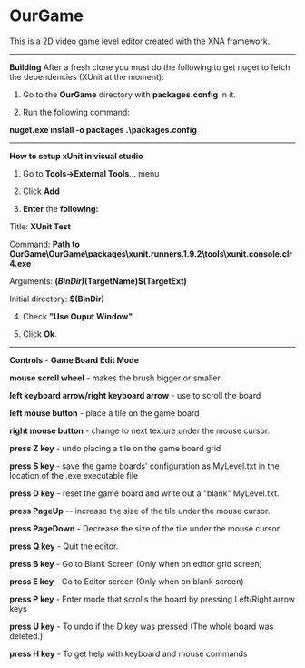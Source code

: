 OurGame
=======

This is a 2D video game level editor created with the XNA framework.

---

**Building**
After a fresh clone you must do the following to get nuget to fetch the dependencies (XUnit at the moment):

1.  Go to the **OurGame** directory with **packages.config** in it.

2.  Run the following command:

**nuget.exe install -o packages .\packages.config**

---
**How to setup xUnit in visual studio**

1.  Go to **Tools->External Tools**... menu

2.  Click **Add**

3. **Enter** the **following:**


Title:  **XUnit Test**

Command:  **Path to OurGame\OurGame\packages\xunit.runners.1.9.2\tools\xunit.console.clr4.exe**

Arguments:  **$(BinDir)$(TargetName)$(TargetExt)**

Initial directory:  **$(BinDir)**


4.  Check **"Use Ouput Window"**

5.  Click **Ok**.



---

**Controls** - **Game Board Edit Mode**

**mouse scroll wheel** - makes the brush bigger or smaller

**left keyboard arrow/right keyboard arrow** - use to scroll the board

**left mouse button** - place a tile on the game board

**right mouse button** - change to next texture under the mouse cursor.

**press Z key** - undo placing a tile on the game board grid

**press S key** - save the game boards' configuration as MyLevel.txt in the location of the .exe executable file

**press D key** - reset the game board and write out  a "blank" MyLevel.txt.

**press PageUp** -- increase the size of the tile under the mouse cursor.

**press PageDown** - Decrease the size of the tile under the mouse cursor.

**press Q key** - Quit the editor.

**press B key** - Go to Blank Screen (Only when on editor grid screen)

**press E key** - Go to Editor screen (Only when on blank screen)

**press P key** - Enter mode that scrolls the board by pressing Left/Right arrow keys

**press U key** - To undo if the D key was pressed (The whole board was deleted.)

**press H key** - To get help with keyboard and mouse commands
